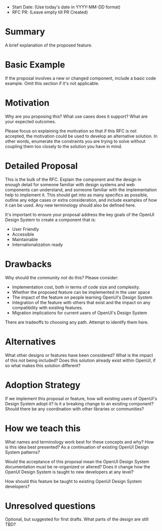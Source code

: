 * Start Date: (Use today's date in YYYY-MM-DD format)
* RFC PR: (Leave empty till PR Created)

# Summary

A brief explanation of the proposed feature.

# Basic Example

If the proposal involves a new or changed component, include a basic code example. Omit this section if it's not applicable.

# Motivation

Why are you proposing this? What use cases does it support? What are your expected outcomes.

Please focus on explaining the motivation so that if this RFC is not accepted, the motivation could be used to develop an alternative solution. In other words, enumerate the constraints you are trying to solve without coupling them too closely to the solution you have in mind.

# Detailed Proposal

This is the bulk of the RFC. Explain the component and the design in enough detail for someone familiar with design systems and web components can understand, and someone familiar with the implementation help to implement it. This should get into as many specifics as possible, outline any edge cases or extra consideration, and include examples of how it can be used. Any new terminology should also be defined here.

It's important to ensure your proposal address the key goals of the OpenUI Design System to create a component that is:
* User Friendly
* Accessible
* Maintainable
* Internationalization ready

# Drawbacks

Why should the community *not* do this? Please consider:
* Implementation cost, both in terms of code size and complexity.
* Whether the proposed feature can be implemented in the user space
* The impact of the feature on people learning OpenUI's Design System
* Integration of the feature with others that exist and the impact on any compatibility with existing features.
* Migration implications for current users of OpenUI's Design System

There are tradeoffs to choosing any path. Attempt to identify them here.

# Alternatives

What other designs or features have been considered? What is the impact of this not being included? Does this solution already exist within OpenUI, if so what makes this solution different?

# Adoption Strategy

If we implement this proposal or feature, how will existing users of OpenUI's Design System adopt it? Is it a breaking change to an existing component? Should there be any coordination with other libraries or communities?

# How we teach this

What names and terminology work best for these concepts and why? How is this idea best presented? As a continuation of existing OpenUI Design System patterns?

Would the acceptance of this proposal mean the OpenUI Design System documentation must be re-organized or altered? Does it change how the OpenUI Design System is taught to new developers at any level?

How should this feature be taught to existing OpenUI Design System developers?

# Unresolved questions

Optional, but suggested for first drafts. What parts of the design are still TBD?